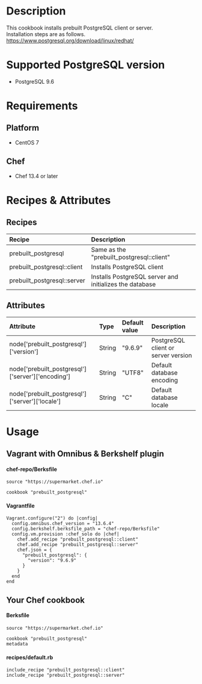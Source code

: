 # Description
This cookbook installs prebuilt PostgreSQL client or server.<br/>
Installation steps are as follows.<br/>
https://www.postgresql.org/download/linux/redhat/

# Supported PostgreSQL version
* PostgreSQL 9.6

# Requirements
## Platform
* CentOS 7

## Chef
* Chef 13.4 or later

# Recipes & Attributes
## Recipes
| Recipe | Description |
| :----- | :--------- |
| prebuilt_postgresql | Same as the "prebuilt_postgresql::client" |
| prebuilt_postgresql::client | Installs PostgreSQL client |
| prebuilt_postgresql::server | Installs PostgreSQL server and initializes the database |

## Attributes
| Attribute | Type | Default value | Description |
| :-------- | :--- | :------------ | :---------- |
| node['prebuilt_postgresql']['version'] | String | "9.6.9" | PostgreSQL client or server version |
| node['prebuilt_postgresql']['server']['encoding'] | String | "UTF8" | Default database encoding |
| node['prebuilt_postgresql']['server']['locale'] | String | "C" | Default database locale |

# Usage
## Vagrant with Omnibus & Berkshelf plugin

#### chef-repo/Berksfile
```
source "https://supermarket.chef.io"

cookbook "prebuilt_postgresql"
```

#### Vagrantfile
```
Vagrant.configure("2") do |config|
  config.omnibus.chef_version = "13.6.4"
  config.berkshelf.berksfile_path = "chef-repo/Berksfile"
  config.vm.provision :chef_solo do |chef|
    chef.add_recipe "prebuilt_postgresql::client"
    chef.add_recipe "prebuilt_postgresql::server"
    chef.json = {
      "prebuilt_postgresql": {
        "version": "9.6.9"
      }
    }
  end
end
```

## Your Chef cookbook
#### Berksfile
```
source "https://supermarket.chef.io"

cookbook "prebuilt_postgresql"
metadata
```

#### recipes/default.rb
```
include_recipe "prebuilt_postgresql::client"
include_recipe "prebuilt_postgresql::server"
```
